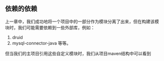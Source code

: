 ## 依赖的依赖
上一章中，我们成功地将一个项目中的一部分作为模块分离了出来，但在构建该模块时，我们可能需要依赖到一些外部库，例如：
1. druid
2. mysql-connector-java
等等。

但当我们的主项目引用这些自定义模块时，我们从项目maven结构中可以看到